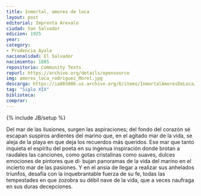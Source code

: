 ```yaml
---
title: Inmortal, amores de loca
layout: post
editorial: Imprenta Arevalo
ciudad: San Salvador
edicion: 1925
year:
category: 
- Prudencia Ayala
nacionalidad: El Salvador
nacimiento: 1885
repositorio: Community Texts
repurl: https://archive.org/details/opensource
img: amores_loca_rodriguez_Morel.jpg
descarga: https://ia803006.us.archive.org/6/items/InmortalAmoresDeLoca/Inmortal%20amores%20de%20loca.pdf
tag: "Siglo XIX"
biblioteca: 
comprar: 
---
```

{% include JB/setup %}

Del mar de las ilusiones, surgen las aspiraciones; del fondo del corazón sé escapan suspiros ardientes del marino que, en el agitado mar de la vida, se aleja de la playa en que deja los recuerdos más queridos. Ese mar que tanto inquieta el espíritu del poeta en su ingenua inspiración donde brotan a raudales las canciones, como gotas cristalinas como suaves, dulces emociones de pintores que di· bujan panoramas de la vida del marino en el incierto mar de las pasiones. Y en el ansia de llegar a realizar sus anhelados triunfos, desafía con la inquebrantable fuerza de su fe, todas las tempestades en que zozobra su débil nave de la vida, que a veces naufraga en sus duras decepciones.
